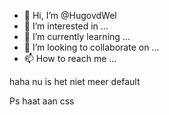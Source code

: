 - 👋 Hi, I’m @HugovdWel
- 👀 I’m interested in ...
- 🌱 I’m currently learning ...
- 💞️ I’m looking to collaborate on ...
- 📫 How to reach me ...

<!---
HugovdWel/HugovdWel is a ✨ special ✨ repository because its `README.md` (this file) appears on your GitHub profile.
You can click the Preview link to take a look at your changes.
--->

haha nu is het niet meer default


Ps haat aan css
